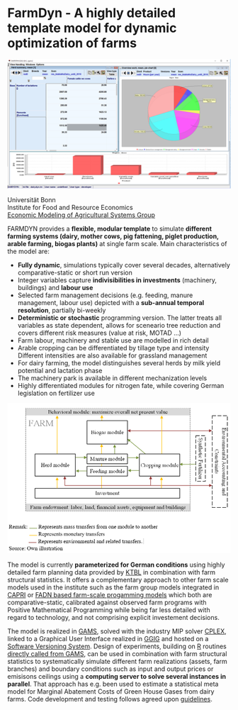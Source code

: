 # FarmDyn - A highly detailed template model for dynamic optimization of farms

![](/media/FarmDyn.png)

Universität Bonn<br/>
Institute for Food and Resource Economics<br/>
[Economic Modeling of Agricultural Systems Group](http://www.ilr.uni-bonn.de/em/em_e.htm)

FARMDYN provides a **flexible, modular template** to simulate
**different farming systems (dairy, mother cows, pig fattening, piglet
production, arable farming, biogas plants)** at single farm scale. Main
characteristics of the model are:

-   **Fully dynamic**, simulations typically cover several decades,
    alternatively comparative-static or short run version
-   Integer variables capture **indivisibilities in investments**
    (machinery, buildings) and **labour use**
-   Selected farm management decisions (e.g. feeding, manure management,
    labour use) depicted with a **sub-annual temporal resolution**,
    partially bi-weekly
-   **Deterministic or stochastic** programming version. The latter
    treats all variables as state dependent, allows for sceneario tree
    reduction and covers different risk measures (value at risk, MOTAD
    ...)
-   Farm labour, machinery and stable use are modelled in rich detail
-   Arable cropping can be differentiated by tillage type and intensity
    Different intensities are also available for grassland management
-   For dairy farming, the model distinguishes several herds by milk
    yield potential and lactation phase
-   The machinery park is available in different mechanization levels
-   Highly differentiated modules for nitrogen fate, while covering
    German legislation on fertilizer use

![Overview](media/figure1.png)

The model is currently **parameterized for German conditions** using
highly detailed farm planning data provided by
[KTBL](https://www.ktbl.de/) in combination with farm structural
statistics. It offers a complementary approach to other farm scale
models used in the institute such as the farm group models integrated in
[CAPRI](www.capri-model.org) or [FADN based farm-scale progamming
models](http://www.ilr.uni-bonn.de/agpo/rsrch/fadntool/fadntool_e.htm)
which both are comparative-static, calibrated against observed farm
programs with Positive Mathematical Programming while being far less
detailed with regard to technology, and not comprising explicit
investement decisions.

The model is realized in [GAMS](www.gams.com), solved with the industry
MIP solver
[CPLEX](http://www-01.ibm.com/software/commerce/optimization/cplex-optimizer/),
linked to a Graphical User Interface realized in
[GGIG](/em/staff/britz/ggig_e.htm) and hosted on a [Software Versioning
System](http://subversion.tigris.org/). Design of experiments, building
on [R](http://www.r-project.org) routines [directly called from
GAMS](http://support.gams.com/doku.php?id=gdxrrw:interfacing_gams_and_r),
can be used in combination with farm structural statistics to
systematically simulate different farm realizations (assets, farm
branches) and boundary conditions such as input and output prices or
emisisons ceilings using a **computing server to solve several instances
in parallel**. That approach has e.g. been used to estimate a
statistical meta model for Marginal Abatement Costs of Green House Gases
from dairy farms. Code development and testing follows agreed upon
[guidelines](codingConventions.pdf).
